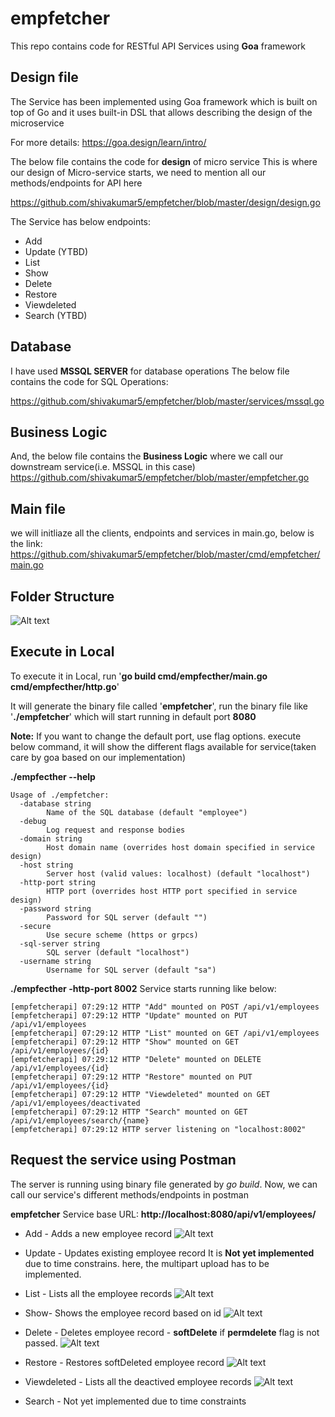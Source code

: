 # empfetcher
This repo contains code for RESTful API Services using **Goa** framework


## Design file
The Service has been implemented using Goa framework which is built on top of Go and it uses built-in DSL that allows describing the design of the microservice

For more details: https://goa.design/learn/intro/

The below file contains the code for **design** of micro service
This is where our design of Micro-service starts, we need to mention all our methods/endpoints for API here

https://github.com/shivakumar5/empfetcher/blob/master/design/design.go

The Service has below endpoints:

* Add
* Update (YTBD)
* List
* Show
* Delete
* Restore
* Viewdeleted 
* Search (YTBD)

## Database
I have used **MSSQL SERVER** for database operations
The below file contains the code for SQL Operations:

https://github.com/shivakumar5/empfetcher/blob/master/services/mssql.go

## Business Logic
And, the below file contains the **Business Logic** where we call our downstream service(i.e. MSSQL in this case) 
https://github.com/shivakumar5/empfetcher/blob/master/empfetcher.go

## Main file
we will initliaze all the clients, endpoints and services in main.go, below is the link:
https://github.com/shivakumar5/empfetcher/blob/master/cmd/empfetcher/main.go

## Folder Structure
![Alt text](screenshots/Folder.png?raw=true "")

## Execute in Local

To execute it in Local, run '**go build cmd/empfecther/main.go cmd/empfecther/http.go**'

It will generate the binary file called '**empfetcher**', run the binary file like '**./empfetcher**' which will start running in default port **8080**

**Note:** If you want to change the default port, use flag options. execute below command, it will show the different flags available for service(taken care by goa based on our implementation)

**./empfecther --help**
``` 
Usage of ./empfetcher:
  -database string
        Name of the SQL database (default "employee")
  -debug
        Log request and response bodies
  -domain string
        Host domain name (overrides host domain specified in service design)
  -host string
        Server host (valid values: localhost) (default "localhost")
  -http-port string
        HTTP port (overrides host HTTP port specified in service design)
  -password string
        Password for SQL server (default "")
  -secure
        Use secure scheme (https or grpcs)
  -sql-server string
        SQL server (default "localhost")
  -username string
        Username for SQL server (default "sa")
 ```
 
 **./empfecther -http-port 8002**
 Service starts running like below:
 
 ```
[empfetcherapi] 07:29:12 HTTP "Add" mounted on POST /api/v1/employees
[empfetcherapi] 07:29:12 HTTP "Update" mounted on PUT /api/v1/employees
[empfetcherapi] 07:29:12 HTTP "List" mounted on GET /api/v1/employees
[empfetcherapi] 07:29:12 HTTP "Show" mounted on GET /api/v1/employees/{id}
[empfetcherapi] 07:29:12 HTTP "Delete" mounted on DELETE /api/v1/employees/{id}
[empfetcherapi] 07:29:12 HTTP "Restore" mounted on PUT /api/v1/employees/{id}
[empfetcherapi] 07:29:12 HTTP "Viewdeleted" mounted on GET /api/v1/employees/deactivated
[empfetcherapi] 07:29:12 HTTP "Search" mounted on GET /api/v1/employees/search/{name}
[empfetcherapi] 07:29:12 HTTP server listening on "localhost:8002"

```
 
 ## Request the service using Postman
 
 The server is running using binary file generated by *go build*.
 Now, we can call our service's different methods/endpoints in postman 
 
 **empfetcher** Service base URL: **http://localhost:8080/api/v1/employees/**
 
 * Add - Adds a new employee record
 ![Alt text](screenshots/Add.png?raw=true "")
 
 * Update - Updates existing employee record
 It is **Not yet implemented** due to time constrains. here, the multipart upload has to be implemented.



 
 * List - Lists all the employee records
 ![Alt text](screenshots/List.png?raw=true "")
 
 * Show- Shows the employee record based on id
  ![Alt text](screenshots/Show.png?raw=true "")
 
 * Delete - Deletes employee record - **softDelete** if **permdelete** flag is not passed.
![Alt text](screenshots/Delete.png?raw=true "")
 
 * Restore - Restores softDeleted employee record
![Alt text](screenshots/Restore.png?raw=true "")
 
 * Viewdeleted - Lists all the deactived employee records
![Alt text](screenshots/View.png?raw=true "")


 
 * Search - Not yet implemented due to time constraints
 
 
 
 
 
 
 
        
